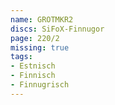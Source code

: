 ```yaml
---
name: GROTMKR2
discs: SiFoX-Finnugor
page: 220/2
missing: true
tags:
- Estnisch
- Finnisch
- Finnugrisch
---
```

